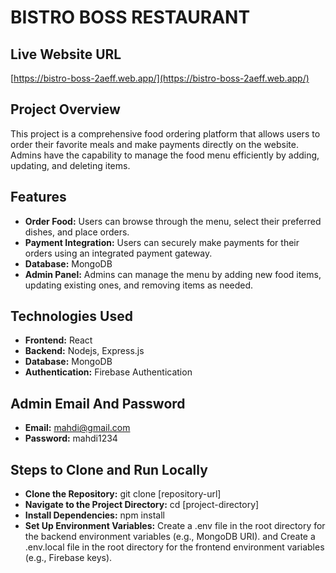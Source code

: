 # BISTRO BOSS RESTAURANT


## Live Website URL

[https://bistro-boss-2aeff.web.app/](https://bistro-boss-2aeff.web.app/) 


## Project Overview

This project is a comprehensive food ordering platform that allows users to order their favorite meals and make payments directly on the website. Admins have the capability to manage the food menu efficiently by adding, updating, and deleting items.

## Features

- **Order Food:** Users can browse through the menu, select their preferred dishes, and place orders.
- **Payment Integration:** Users can securely make payments for their orders using an integrated payment gateway.
- **Database:** MongoDB 
- **Admin Panel:** Admins can manage the menu by adding new food items, updating existing ones, and removing items as needed.

## Technologies Used

- **Frontend:** React
- **Backend:** Nodejs, Express.js
- **Database:** MongoDB 
- **Authentication:** Firebase Authentication

## Admin Email And Password

- **Email:** mahdi@gmail.com
- **Password:** mahdi1234

 ## Steps to Clone and Run Locally

- **Clone the Repository:** git clone [repository-url]
- **Navigate to the Project Directory:**  cd [project-directory]
- **Install Dependencies:** npm install
- **Set Up Environment Variables:** Create a .env file in the root directory for the backend environment variables (e.g., MongoDB URI). and Create a .env.local file in the root directory for the frontend environment variables (e.g., Firebase keys).


